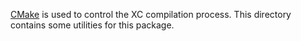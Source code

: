 [CMake](https://cmake.org/) is used to control the XC compilation process. This directory contains some utilities for this package.




